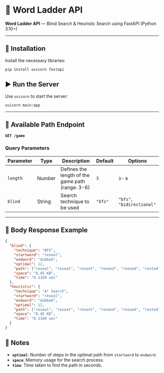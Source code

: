 ﻿# 📖 Word Ladder API

**Word Ladder API** — Blind Search & Heuristic Search using FastAPI (Python 3.10+)

----------

## 🚀 Installation

Install the necessary libraries:


`pip install uvicorn fastapi` 

## ▶️ Run the Server

Use `uvicorn` to start the server:

`uvicorn main:app` 

----------


## 📌 Available Path Endpoint

**`GET /game`**

### Query Parameters
| Parameter | Type   | Description                                        | Default    | Options                      |
|-----------|--------|----------------------------------------------------|------------|-----------------------------|
| `length`  | Number | Defines the length of the game path (range: 3-6)   | `3`        | `3`- `6`          |
| `blind`   | String | Search technique to be used                        | `"bfs"`    | `"bfs"`, `"bidirectional"`  |

---

## 📄 Body Response Example
```json
{
  "blind": {
    "technique": "BFS",
    "startword": "reseal",
    "endword": "dubbed",
    "optimal": 12,
    "path": ["reseal", "reseat", "resent", "resend", "reseed", "rested", "tested", "tasted", "tauted", "dauted", "daubed", "dabbed", "dubbed"],
    "space": "0.45 KB",
    "time": "0.1160 sec"
  },
  "heuristic": {
    "technique": "A* Search",
    "startword": "reseal",
    "endword": "dubbed",
    "optimal": 12,
    "path": ["reseal", "reseat", "resent", "resend", "reseed", "rested", "tested", "tasted", "tauted", "dauted", "daubed", "dabbed", "dubbed"],
    "space": "0.45 KB",
    "time": "0.1160 sec"
  }
}
```

## 🔎 Notes

-   **`optimal`**: Number of steps in the optimal path from `startword` to `endword`.
-   **`space`**: Memory usage for the search process.
-   **`time`**: Time taken to find the path in seconds.
